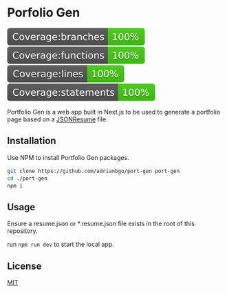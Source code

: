 # Porfolio Gen

![coverage badge](./badges/badge-branches.svg)![coverage badge](./badges/badge-functions.svg)![coverage badge](./badges/badge-lines.svg)![coverage badge](./badges/badge-statements.svg)

Portfolio Gen is a web app built in Next.js to be used to generate a portfolio page based on a [JSONResume](https://jsonresume.org/) file.

## Installation

Use NPM to install Portfolio Gen packages.

```bash
git clone https://github.com/adrianbgo/port-gen port-gen
cd ./port-gen
npm i
```

## Usage

Ensure a resume.json or \*.resume.json file exists in the root of this repository.

run `npm run dev` to start the local app.

## License

[MIT](https://choosealicense.com/licenses/mit/)
